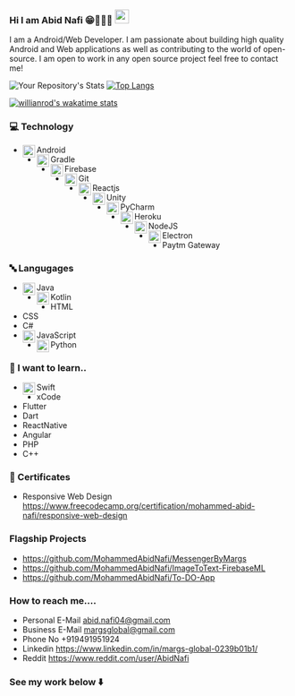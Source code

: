 ### Hi I am Abid Nafi 😁🧑🏻‍💻 <img src="https://media.giphy.com/media/hvRJCLFzcasrR4ia7z/giphy.gif" width="25px">

I am a Android/Web Developer. I am passionate about building high quality Android and Web applications as well as contributing to the world of open-source. I am open to work in any open source project feel free to contact me!

![Your Repository's Stats](https://github-readme-stats.vercel.app/api?username=MohammedAbidNafi&show_icons=true) [![Top Langs](https://github-readme-stats.vercel.app/api/top-langs/?username=MohammedAbidNafi&layout=compact)](https://github.com/anuraghazra/github-readme-stats)

[![willianrod's wakatime stats](https://github-readme-stats.vercel.app/api/wakatime?MohammedAbidNafi=willianrod&layout=compact)](https://github.com/anuraghazra/github-readme-stats)



### 💻 Technology
* <img align="left" alt="Abid | pub" width="22px" src="https://cdn.jsdelivr.net/npm/simple-icons@v3/icons/android.svg" /> Android
* <img align="left" alt="Abid | pub" width="22px" src="https://cdn.jsdelivr.net/npm/simple-icons@v3/icons/gradle.svg" /> Gradle 
* <img align="left" alt="Abid | pub" width="22px" src="https://cdn.jsdelivr.net/npm/simple-icons@v3/icons/firebase.svg" /> Firebase
* <img align="left" alt="Abid | pub" width="22px" src="https://cdn.jsdelivr.net/npm/simple-icons@v3/icons/git.svg" /> Git
* <img align="left" alt="Abid | pub" width="22px" src="https://cdn.jsdelivr.net/npm/simple-icons@v3/icons/react.svg" /> Reactjs
* <img align="left" alt="Abid | pub" width="22px" src="https://cdn.jsdelivr.net/npm/simple-icons@v3/icons/unity.svg" /> Unity
* <img align="left" alt="Abid | pub" width="22px" src="https://cdn.jsdelivr.net/npm/simple-icons@v3/icons/pycharm.svg" /> PyCharm
* <img align="left" alt="Abid | pub" width="22px" src="https://cdn.jsdelivr.net/npm/simple-icons@v3/icons/heroku.svg" /> Heroku
* <img align="left" alt="Abid | pub" width="22px" src="https://cdn.jsdelivr.net/npm/simple-icons@v3/icons/NodeJS.svg" /> NodeJS
* <img align="left" alt="Abid | pub" width="22px" src="https://cdn.jsdelivr.net/npm/simple-icons@v3/icons/electron.svg" /> Electron
* Paytm Gateway


### 🔤 Langugages
* <img align="left" alt="Abid | pub" width="22px" src="https://cdn.jsdelivr.net/npm/simple-icons@v3/icons/java.svg" /> Java
* <img align="left" alt="Abid | pub" width="22px" src="https://cdn.jsdelivr.net/npm/simple-icons@v3/icons/kotlin.svg" /> Kotlin
* HTML
* CSS
* C#
* <img align="left" alt="Abid | pub" width="22px" src="https://cdn.jsdelivr.net/npm/simple-icons@v3/icons/javascript.svg" /> JavaScript
* <img align="left" alt="Abid | pub" width="22px" src="https://cdn.jsdelivr.net/npm/simple-icons@v3/icons/python.svg" /> Python

### 🏫 I want to learn..

* <img align="left" alt="Abid | pub" width="22px" src="https://cdn.jsdelivr.net/npm/simple-icons@v3/icons/swift.svg" /> Swift
* xCode
* Flutter
* Dart
* ReactNative
* Angular
* PHP
* C++

### 📜 Certificates
* Responsive Web Design https://www.freecodecamp.org/certification/mohammed-abid-nafi/responsive-web-design

### Flagship Projects

* https://github.com/MohammedAbidNafi/MessengerByMargs
* https://github.com/MohammedAbidNafi/ImageToText-FirebaseML
* https://github.com/MohammedAbidNafi/To-DO-App

### How to reach me....
* Personal E-Mail abid.nafi04@gmail.com
* Business E-Mail margsglobal@gmail.com
* Phone No +919491951924
* Linkedin https://www.linkedin.com/in/margs-global-0239b01b1/
* Reddit https://www.reddit.com/user/AbidNafi





### See my work below   ⬇️



<!--
**MohammedAbidNafi/MohammedAbidNafi** is a ✨ _special_ ✨ repository because its `README.md` (this file) appears on your GitHub profile.

Here are some ideas to get you started:

- 🔭 I’m currently working on ...
- 🌱 I’m currently learning ...
- 👯 I’m looking to collaborate on ...
- 🤔 I’m looking for help with ...
- 💬 Ask me about ...
- 📫 How to reach me: ...
- 😄 Pronouns: ...
- ⚡ Fun fact: ...
-->
